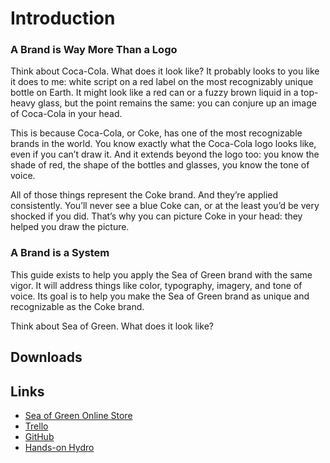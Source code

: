 # Introduction

### A Brand is Way More Than a Logo

Think about Coca-Cola. What does it look like? It probably looks to you like it does to me: white script on a red label on the most recognizably unique bottle on Earth. It might look like a red can or a fuzzy brown liquid in a top-heavy glass, but the point remains the same: you can conjure up an image of Coca-Cola in your head.

This is because Coca-Cola, or Coke, has one of the most recognizable brands in the world. You know exactly what the Coca-Cola logo looks like, even if you can’t draw it. And it extends beyond the logo too: you know the shade of red, the shape of the bottles and glasses, you know the tone of voice.

All of those things represent the Coke brand. And they’re applied consistently. You’ll never see a blue Coke can, or at the least you’d be very shocked if you did. That’s why you can picture Coke in your head: they helped you draw the picture.

### A Brand is a System

This guide exists to help you apply the Sea of Green brand with the same vigor. It will address things like color, typography, imagery, and tone of voice. Its goal is to help you make the Sea of Green brand as unique and recognizable as the Coke brand.

Think about Sea of Green. What does it look like?

## Downloads

## Links

* [Sea of Green Online Store](http://sea-of-green.com)
* [Trello](http://trello.com/seaofgreen)
* [GitHub](http://github.com/sea-of-green)
* [Hands-on Hydro](http://handsonhydro.tumblr.com)
